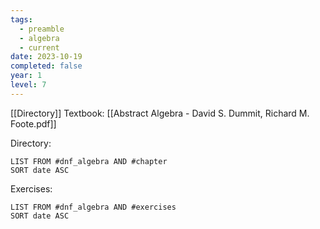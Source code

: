 ```yaml
---
tags:
  - preamble
  - algebra
  - current
date: 2023-10-19
completed: false
year: 1
level: 7
---
```

[[Directory]]
Textbook: [[Abstract Algebra - David S. Dummit, Richard M. Foote.pdf]]

Directory:
```dataview
LIST FROM #dnf_algebra AND #chapter 
SORT date ASC
```
Exercises:
```dataview
LIST FROM #dnf_algebra AND #exercises 
SORT date ASC
```